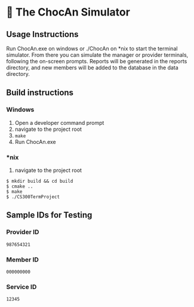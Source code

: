 # 🍫 The ChocAn Simulator
## Usage Instructions
Run ChocAn.exe on windows or ./ChocAn on *nix to start the terminal simulator. 
From there you can simulate the manager or provider terminals, following the on-screen prompts.
Reports will be generated in the reports directory, and new members will be added to the database in the data directory.
## Build instructions
### Windows
1. Open a developer command prompt
2. navigate to the project root
3. `make`
4. Run ChocAn.exe

### *nix
1. navigate to the project root
```
$ mkdir build && cd build
$ cmake ..
$ make
$ ./CS300TermProject
```
## Sample IDs for Testing
### Provider ID
`987654321`
### Member ID
`000000000`
### Service ID
`12345`

